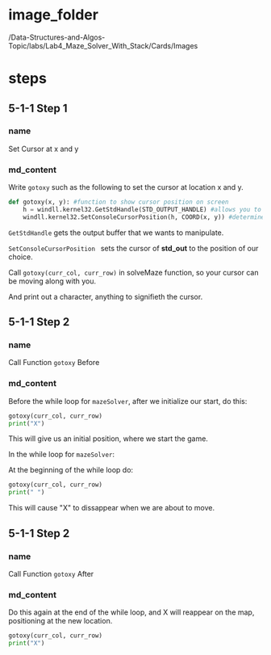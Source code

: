 # image_folder
/Data-Structures-and-Algos-Topic/labs/Lab4_Maze_Solver_With_Stack/Cards/Images

# steps

## 5-1-1 Step 1

### name
Set Cursor at x and y

### md_content
Write `gotoxy` such as the following to set the cursor at location x and y.

```python
def gotoxy(x, y): #function to show cursor position on screen
    h = windll.kernel32.GetStdHandle(STD_OUTPUT_HANDLE) #allows you to write on the console
    windll.kernel32.SetConsoleCursorPosition(h, COORD(x, y)) #determines the position in which to place a cursor on your console. Reference online for documentation on these functions. 
```

`GetStdHandle` gets the output buffer that we wants to manipulate. 

`SetConsoleCursorPosition ` sets the cursor of **std_out** to the position of our choice.

Call `gotoxy(curr_col, curr_row)` in solveMaze function, so your cursor can be moving along with you. 

And print out a character, anything to signifieth the cursor.

## 5-1-1 Step 2

### name
Call Function `gotoxy` Before

### md_content
Before the while loop for  `mazeSolver`, after we initialize our start, do this:

```python
gotoxy(curr_col, curr_row)
print("X")
```

This will give us an initial position, where we start the game.

In the while loop for `mazeSolver`:

At the beginning of the while loop do:

```python
gotoxy(curr_col, curr_row)
print(" ")
```

This will cause "X" to dissappear when we are about  to move.

## 5-1-1 Step 2

### name
Call Function `gotoxy` After

### md_content
Do this again at the end of the while loop, and X will reappear on the map, positioning at the new location.

```python
gotoxy(curr_col, curr_row)
print("X")
```





